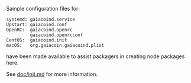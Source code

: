 Sample configuration files for:
```
systemd: gaiacoind.service
Upstart: gaiacoind.conf
OpenRC:  gaiacoind.openrc
         gaiacoind.openrcconf
CentOS:  gaiacoind.init
macOS:   org.gaiacoin.gaiacoind.plist
```
have been made available to assist packagers in creating node packages here.

See [doc/init.md](../../doc/init.md) for more information.
